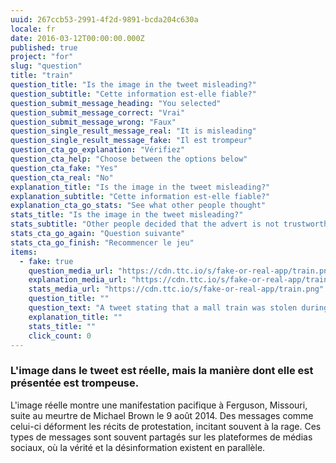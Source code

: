 ```yaml
---
uuid: 267ccb53-2991-4f2d-9891-bcda204c630a
locale: fr
date: 2016-03-12T00:00:00.000Z
published: true
project: "for"
slug: "question"
title: "train"
question_title: "Is the image in the tweet misleading?"
question_subtitle: "Cette information est-elle fiable?"
question_submit_message_heading: "You selected"
question_submit_message_correct: "Vrai"
question_submit_message_wrong: "Faux"
question_single_result_message_real: "It is misleading"
question_single_result_message_fake: "Il est trompeur"
question_cta_go_explanation: "Vérifiez"
question_cta_help: "Choose between the options below"
question_cta_fake: "Yes"
question_cta_real: "No"
explanation_title: "Is the image in the tweet misleading?"
explanation_subtitle: "Cette information est-elle fiable?"
explanation_cta_go_stats: "See what other people thought"
stats_title: "Is the image in the tweet misleading?"
stats_subtitle: "Other people decided that the advert is not trustworthy"
stats_cta_go_again: "Question suivante"
stats_cta_go_finish: "Recommencer le jeu"
items:
  - fake: true
    question_media_url: "https://cdn.ttc.io/s/fake-or-real-app/train.png"
    explanation_media_url: "https://cdn.ttc.io/s/fake-or-real-app/train.png"
    stats_media_url: "https://cdn.ttc.io/s/fake-or-real-app/train.png"
    question_title: ""
    question_text: "A tweet stating that a mall train was stolen during the Black Lives Matter protests in Minneapolis."
    explanation_title: ""
    stats_title: ""
    click_count: 0
---
```

### L'image dans le tweet est réelle, mais la manière dont elle est présentée est trompeuse.

L'image réelle montre une manifestation pacifique à Ferguson, Missouri, suite au meurtre de Michael Brown le 9 août 2014. Des messages comme celui-ci déforment les récits de protestation, incitant souvent à la rage. 
Ces types de messages sont souvent partagés sur les plateformes de médias sociaux, où la vérité et la désinformation existent en parallèle. 


